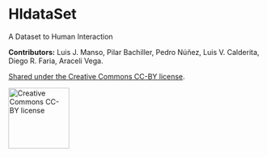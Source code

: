 # HIdataSet
A Dataset to Human Interaction


**Contributors:** Luis J. Manso, Pilar Bachiller, Pedro Núñez, Luis V. Calderita, Diego R. Faria, Araceli Vega.

[Shared under the Creative Commons CC-BY license](https://creativecommons.org/licenses/by/4.0/legalcode).

<img alt="Creative Commons CC-BY license" src="https://github.com/ljmanso/SocNav1/blob/master/by.png" width="120px" />


